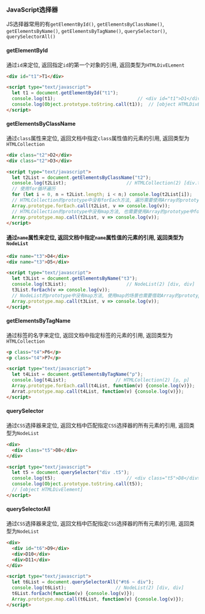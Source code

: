 ### JavaScript选择器
JS选择器常用的有```getElementById()```, ```getElementsByClassName()```, ```getElementsByName()```, ```getElementsByTagName()```, ```querySelector()```, ```querySelectorAll()```

#### getElementById
通过```id```来定位, 返回指定```id```的第一个对象的引用, 返回类型为```HTMLDivELement```
```html
<div id="t1">T1</div>

<script type="text/javascript">
  let t1 = document.getElementById("t1");
  console.log(t1);								// <div id="t1">D1</div>
  console.log(Object.prototype.toString.call(t1));	// [object HTMLDivElement]
</script>
```

#### getElementsByClassName
通过```class```属性来定位, 返回文档中指定```class```属性值的元素的引用, 返回类型为```HTMLCollection```
```html
<div class="t2">D2</div>
<div class="t2">D3</div>

<script type="text/javascript">
  let t2List = document.getElementsByClassName("t2");
  console.log(t2List);						// HTMLCollection(2) [div.t2, div.t2]
  // 使用for循环遍历
  for (let i = 0, n = t2List.length; i < n;) console.log(t2List[i]);
  // HTMLCollection的prototype中没有forEach方法, 遍历需要使用Array的prototype中forEach通过call绑定对象实例并传参
  Array.prototype.forEach.call(t2List, v => console.log(v));
  // HTMLCollection的prototype中没有map方法, 也需要使用Array的prototype中forEach通过call绑定对象实例并传参
  Array.prototype.map.call(t2List, v => console.log(v));
</script>
```

#### 通过```name```属性来定位, 返回文档中指定```name```属性值的元素的引用, 返回类型为```NodeList```
```html
<div name="t3">D4</div>
<div name="t3">D5</div>

<script type="text/javascript">
  let t3List = document.getElementsByName("t3");
  console.log(t3List);						// NodeList(2) [div, div]
  t3List.forEach(v => console.log(v));
  // NodeList的prototype中没有map方法, 使用map的场景也需要借助Array的prototype中map通过call绑定对象实例并传参
  Array.prototype.map.call(t3List, v => console.log(v));
</script>
```

#### getElementsByTagName
通过标签的名字来定位, 返回文档中指定标签的元素的引用, 返回类型为```HTMLCollection```
```html
<p class="t4">P6</p>
<p class="t4">P7</p>

<script type="text/javascript">
  let t4List = document.getElementsByTagName("p");
  console.log(t4List);					// HTMLCollection(2) [p, p]
  Array.prototype.forEach.call(t4List, function(v) {console.log(v)});
  Arrat.prototype.map.call(t4List, function(v) {console.log(v)});
</script>
```

#### querySelector
通过```CSS```选择器来定位, 返回文档中匹配指定```CSS```选择器的所有元素的引用, 返回类型为```NodeList```
```html
<div>
  <div class="t5">D8</div>
</div>

<script type="text/javascript">
  let t5 = document.querySelector("div .t5");
  console.log(t5);							// <div class="t5">D8</div>
  console.log(Object.prototype.toString.call(t5));
  // [object HTMLDivElement]
</script>
```

#### querySelectorAll
通过```CSS```选择器来定位, 返回文档中匹配指定```CSS```选择器的所有元素的引用, 返回类型为```NodeList```
```html
<div>
  <div id="t6">D9</div>
  <div>D10</div>
  <div>D11</div>
</div>

<script type="text/javascript">
  let t6List = document.querySelectorAll("#t6 ~ div");
  console.log(t6List);					// NodeList(2) [div, div]
  t6List.forEach(function(v) {console.log(v)});
  Array.prototype.map.call(t6List, function(v) {console.log(v)});
</script>
```